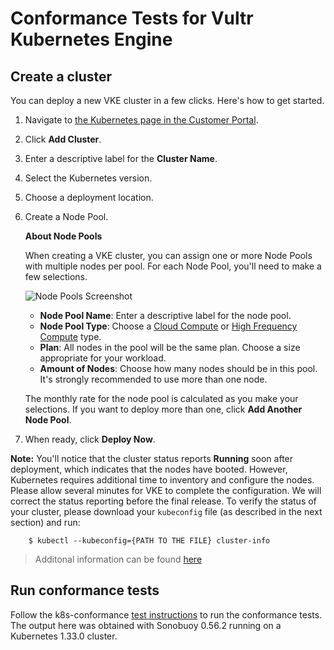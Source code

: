 # Conformance Tests for Vultr Kubernetes Engine

## Create a cluster

You can deploy a new VKE cluster in a few clicks. Here's how to get started.

1. Navigate to [the Kubernetes page in the Customer Portal](https://my.vultr.com/kubernetes/).
1. Click **Add Cluster**.
1. Enter a descriptive label for the **Cluster Name**.
1. Select the Kubernetes version.
1. Choose a deployment location.
1. Create a Node Pool.

    **About Node Pools**

    When creating a VKE cluster, you can assign one or more Node Pools with multiple nodes per pool. For each Node Pool, you'll need to make a few selections.

    ![Node Pools Screenshot](https://www.vultr.com/vultr-docs-graphics/6438/NodePools.png)

    * **Node Pool Name**: Enter a descriptive label for the node pool.
    * **Node Pool Type**: Choose a [Cloud Compute](https://www.vultr.com/products/cloud-compute/) or [High Frequency Compute](https://www.vultr.com/products/high-frequency-compute/) type.
    * **Plan**: All nodes in the pool will be the same plan. Choose a size appropriate for your workload.
    * **Amount of Nodes**: Choose how many nodes should be in this pool. It's strongly recommended to use more than one node.

    The monthly rate for the node pool is calculated as you make your selections. If you want to deploy more than one, click **Add Another Node Pool**.

1. When ready, click **Deploy Now**.

**Note:** You'll notice that the cluster status reports **Running** soon after deployment, which indicates that the nodes have booted. However, Kubernetes requires additional time to inventory and configure the nodes. Please allow several minutes for VKE to complete the configuration. We will correct the status reporting before the final release. To verify the status of your cluster, please download your `kubeconfig` file (as described in the next section) and run:

        $ kubectl --kubeconfig={PATH TO THE FILE} cluster-info

> Additonal information can be found [here](https://www.vultr.com/docs/vultr-kubernetes-engine)

## Run conformance tests

Follow the k8s-conformance [test instructions](https://github.com/cncf/k8s-conformance/blob/master/instructions.md#running) to run the conformance tests.
The output here was obtained with Sonobuoy 0.56.2 running on a Kubernetes 1.33.0 cluster.